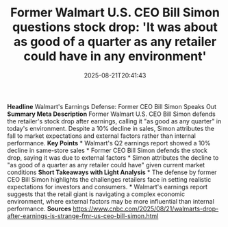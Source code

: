 ﻿---
title: "Former Walmart U.S. CEO Bill Simon questions stock drop: 'It was about as good of a quarter as any retailer could have in any environment'"
date: "2025-08-21T20:41:43"
category: "Markets"
summary: ""
slug: "former walmart us ceo bill simon questions stock drop it was"
source_urls:
  - "https://www.cnbc.com/2025/08/21/walmarts-drop-after-earnings-is-strange-fmr-us-ceo-bill-simon.html"
seo:
  title: "Former Walmart U.S. CEO Bill Simon questions stock drop: 'It was about as good of a quarter as any retailer could have in any environment' | Hash n Hedge"
  description: ""
  keywords: ["news", "markets", "brief"]
---
**Headline** Walmart's Earnings Defense: Former CEO Bill Simon Speaks Out  **Summary Meta Description** Former Walmart U.S. CEO Bill Simon defends the retailer's stock drop after earnings, calling it "as good as any quarter" in today's environment. Despite a 10% decline in sales, Simon attributes the fall to market expectations and external factors rather than internal performance.  **Key Points**  * Walmart's Q2 earnings report showed a 10% decline in same-store sales * Former CEO Bill Simon defends the stock drop, saying it was due to external factors * Simon attributes the decline to "as good of a quarter as any retailer could have" given current market conditions  **Short Takeaways with Light Analysis**  * The defense by former CEO Bill Simon highlights the challenges retailers face in setting realistic expectations for investors and consumers. * Walmart's earnings report suggests that the retail giant is navigating a complex economic environment, where external factors may be more influential than internal performance.  **Sources** https://www.cnbc.com/2025/08/21/walmarts-drop-after-earnings-is-strange-fmr-us-ceo-bill-simon.html 
